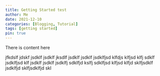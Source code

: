 ```yaml
---
title: Getting Started test 
author: Me
date: 2021-12-10
categories: [Blogging, Tutorial]
tags: [getting started]
pin: true
---
```


There is content here
<!-- more -->
jfkdslf jdskf jsdklf jsdklf jksdlf jsdklf jsdklf jsdklfjsd klfdjs klfjsd klfj sdklf jsdklfjsd klf jsdklf jsdklf jsdklfj sdklfjd kslfj sdklfjsd klfjsd klfjd sklfjsdklf jsdklfjd sklfjsdklfjd skl